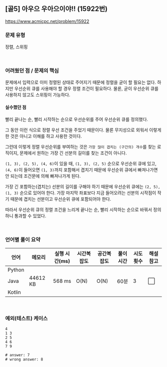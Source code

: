 ## [골5] 아우으 우아으이야!! (15922번)

https://www.acmicpc.net/problem/15922

### 문제 유형

정렬, 스위핑

<br>

### 어려웠던 점 / 문제의 핵심

문제에서 입력으로 이미 정렬된 상태로 주어지기 때문에 정렬을 굳이 할 필요는 없다. 하지만 우선순위 큐를 사용해야 할 경우 정렬 조건이 필요하다. 물론, 굳이 우선순위 큐를 사용하지 않고도 스위핑이 가능하다.

#### 실수했던 점

빨리 끝나는 순, 빨리 시작하는 순으로 우선순위를 주어 우선순위 큐를 정의했다.

그 동안 이런 식으로 정렬 우선 조건을 주었기 때문이다. 물론 무지성으로 외워서 이렇게 한 것은 아니고 이해를 하고 사용한 것이다.

그런데 이렇게 정렬 우선순위를 부여하는 것은 `가장 많이 겹치는 (구간의) 개수`를 찾는 로직이지, 문제에서 원하는 가장 긴 선분의 길이를 찾는 조건이 아니다.

`(1, 3), (2, 5), (4, 6)`이 있을 때, `(1, 3), (2, 5)` 순으로 우선순위 큐에 있고, `(4, 6)`이 들어오면 `(1, 3)`까지 포함해서 겹치기 때문에 우선순위 큐에서 빠져나가면 안 되는데 조건문에 의해 빠져나가게 된다.

가장 긴 포함하는(겹치는) 선분의 길이를 구해야 하기 때문에 우선순위 큐에는 `(2, 5), (1, 3)` 순으로 있어야 한다. 가장 마지막 좌표보다 지금 들어오려는 선분의 시작점이 작기 때문에 겹치는 선분이고 우선순위 큐에 포함되어야 한다.

따라서 우선순위 큐의 정렬 조건을 느리게 끝나는 순, 빨리 시작하는 순으로 바꿔서 정의하니 통과할 수 있었다.

<br>

### 언어별 풀이 요약

| 언어   | 메모리   | 실행 시간(ms) | 시간복잡도 | 공간복잡도 | 풀이 시간 | 시도 횟수 | 해설 참고            |
| ------ | -------- | ------------- | ---------- | ---------- | --------- | --------- | -------------------- |
| Python |          |               |            |            |           |           |                      |
| Java   | 44612 KB | 568 ms        | O(N)       | O(N)       | 60분      | 3         | :white_large_square: |
| Kotlin |          |               |            |            |           |           |                      |

<br>

### 예외(테스트) 케이스

```
4
1 3
2 5
4 6
7 9

# answer: 7
# wrong answer: 8
```

